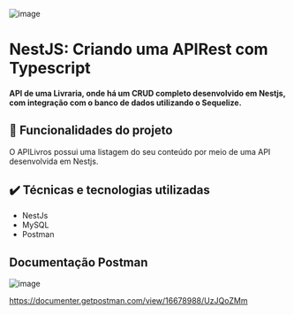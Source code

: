 ![image](https://user-images.githubusercontent.com/38358019/179239387-82161ea0-7c53-4c1b-9918-7faf3d4b48b2.png)
# NestJS: Criando uma APIRest com Typescript

#### API de uma Livraria, onde há um CRUD completo desenvolvido em Nestjs, com integração com o banco de dados utilizando o Sequelize.

## 🔨 Funcionalidades do projeto
O APILivros possui uma listagem do seu conteúdo por meio de uma API desenvolvida em Nestjs.

## ✔️ Técnicas e tecnologias utilizadas
- NestJs
- MySQL
- Postman

## Documentação Postman
![image](https://user-images.githubusercontent.com/38358019/179240441-11668b68-8857-44de-b756-ee8ab91d4460.png)

https://documenter.getpostman.com/view/16678988/UzJQoZMm


